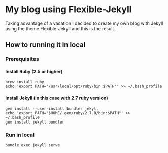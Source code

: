 # My blog using Flexible-Jekyll

Taking advantage of a vacation I decided to create my own blog with Jekyll using the theme Flexible-Jekyll and this is the result.

## How to running it in local

### Prerequisites

#### Install Ruby (2.5 or higher)
```
brew install ruby
echo 'export PATH="/usr/local/opt/ruby/bin:$PATH"' >> ~/.bash_profile
```

#### Install Jekyll (in this case with 2.7 ruby version)
```
gem install --user-install bundler jekyll
echo 'export PATH="$HOME/.gem/ruby/2.7.0/bin:$PATH"' >> ~/.bash_profile
gem install jekyll bundler
```

### Run in local
```
bundle exec jekyll serve
```